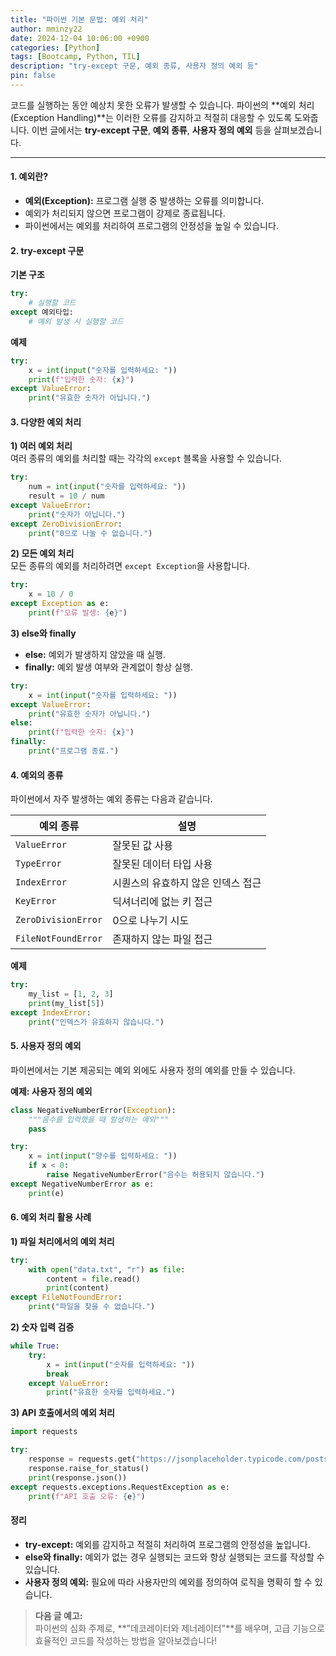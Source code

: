 ```yaml
---
title: "파이썬 기본 문법: 예외 처리"
author: mminzy22
date: 2024-12-04 10:06:00 +0900
categories: [Python]
tags: [Bootcamp, Python, TIL]
description: "try-except 구문, 예외 종류, 사용자 정의 예외 등"
pin: false
---
```



코드를 실행하는 동안 예상치 못한 오류가 발생할 수 있습니다. 파이썬의 **예외 처리(Exception Handling)**는 이러한 오류를 감지하고 적절히 대응할 수 있도록 도와줍니다. 이번 글에서는 **try-except 구문**, **예외 종류**, **사용자 정의 예외** 등을 살펴보겠습니다.

---

#### 1. 예외란?

- **예외(Exception):** 프로그램 실행 중 발생하는 오류를 의미합니다.
- 예외가 처리되지 않으면 프로그램이 강제로 종료됩니다.
- 파이썬에서는 예외를 처리하여 프로그램의 안정성을 높일 수 있습니다.


#### 2. try-except 구문

**기본 구조**
```python
try:
    # 실행할 코드
except 예외타입:
    # 예외 발생 시 실행할 코드
```

**예제**
```python
try:
    x = int(input("숫자를 입력하세요: "))
    print(f"입력한 숫자: {x}")
except ValueError:
    print("유효한 숫자가 아닙니다.")
```


#### 3. 다양한 예외 처리

**1) 여러 예외 처리**  
여러 종류의 예외를 처리할 때는 각각의 `except` 블록을 사용할 수 있습니다.

```python
try:
    num = int(input("숫자를 입력하세요: "))
    result = 10 / num
except ValueError:
    print("숫자가 아닙니다.")
except ZeroDivisionError:
    print("0으로 나눌 수 없습니다.")
```

**2) 모든 예외 처리**  
모든 종류의 예외를 처리하려면 `except Exception`을 사용합니다.

```python
try:
    x = 10 / 0
except Exception as e:
    print(f"오류 발생: {e}")
```

**3) else와 finally**  
- **else:** 예외가 발생하지 않았을 때 실행.
- **finally:** 예외 발생 여부와 관계없이 항상 실행.

```python
try:
    x = int(input("숫자를 입력하세요: "))
except ValueError:
    print("유효한 숫자가 아닙니다.")
else:
    print(f"입력한 숫자: {x}")
finally:
    print("프로그램 종료.")
```


#### 4. 예외의 종류

파이썬에서 자주 발생하는 예외 종류는 다음과 같습니다.

| 예외 종류              | 설명                                   |
|-----------------------|--------------------------------------|
| `ValueError`          | 잘못된 값 사용                        |
| `TypeError`           | 잘못된 데이터 타입 사용                |
| `IndexError`          | 시퀀스의 유효하지 않은 인덱스 접근       |
| `KeyError`            | 딕셔너리에 없는 키 접근                 |
| `ZeroDivisionError`   | 0으로 나누기 시도                      |
| `FileNotFoundError`   | 존재하지 않는 파일 접근                 |

**예제**
```python
try:
    my_list = [1, 2, 3]
    print(my_list[5])
except IndexError:
    print("인덱스가 유효하지 않습니다.")
```


#### 5. 사용자 정의 예외

파이썬에서는 기본 제공되는 예외 외에도 사용자 정의 예외를 만들 수 있습니다.

**예제: 사용자 정의 예외**
```python
class NegativeNumberError(Exception):
    """음수를 입력했을 때 발생하는 예외"""
    pass

try:
    x = int(input("양수를 입력하세요: "))
    if x < 0:
        raise NegativeNumberError("음수는 허용되지 않습니다.")
except NegativeNumberError as e:
    print(e)
```


#### 6. 예외 처리 활용 사례

**1) 파일 처리에서의 예외 처리**
```python
try:
    with open("data.txt", "r") as file:
        content = file.read()
        print(content)
except FileNotFoundError:
    print("파일을 찾을 수 없습니다.")
```

**2) 숫자 입력 검증**
```python
while True:
    try:
        x = int(input("숫자를 입력하세요: "))
        break
    except ValueError:
        print("유효한 숫자를 입력하세요.")
```

**3) API 호출에서의 예외 처리**
```python
import requests

try:
    response = requests.get("https://jsonplaceholder.typicode.com/posts/1")
    response.raise_for_status()
    print(response.json())
except requests.exceptions.RequestException as e:
    print(f"API 호출 오류: {e}")
```


#### 정리

- **try-except:** 예외를 감지하고 적절히 처리하여 프로그램의 안정성을 높입니다.
- **else와 finally:** 예외가 없는 경우 실행되는 코드와 항상 실행되는 코드를 작성할 수 있습니다.
- **사용자 정의 예외:** 필요에 따라 사용자만의 예외를 정의하여 로직을 명확히 할 수 있습니다.

> **다음 글 예고:**  
> 파이썬의 심화 주제로, **"데코레이터와 제너레이터"**를 배우며, 고급 기능으로 효율적인 코드를 작성하는 방법을 알아보겠습니다!
